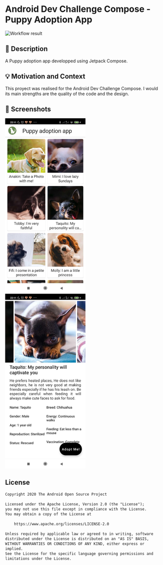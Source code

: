 # Android Dev Challenge Compose - Puppy Adoption App

![Workflow result](https://github.com/RobinLeflond/android-dev-challenge-compose/workflows/Check/badge.svg)

## :scroll: Description

A Puppy adoption app developped using Jetpack Compose.

## :bulb: Motivation and Context

This proyect was realised for the Android Dev Challenge Compose. I would its main strengths are the
quality of the code and the design.

## :camera_flash: Screenshots

<img src="/results/screenshot_1.png" width="260">
&emsp;<img src="/results/screenshot_2.png" width="260">

## License

```
Copyright 2020 The Android Open Source Project

Licensed under the Apache License, Version 2.0 (the "License");
you may not use this file except in compliance with the License.
You may obtain a copy of the License at

    https://www.apache.org/licenses/LICENSE-2.0

Unless required by applicable law or agreed to in writing, software
distributed under the License is distributed on an "AS IS" BASIS,
WITHOUT WARRANTIES OR CONDITIONS OF ANY KIND, either express or implied.
See the License for the specific language governing permissions and
limitations under the License.